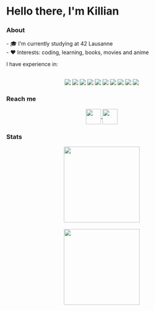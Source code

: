 # Hello there, I'm Killian

### About
<p align="left">
- 🎓 I'm currently studying at 42 Lausanne <br>
- ❤️ Interests: coding, learning, books, movies and anime
</p>

<p>
	I have experience in: <br><br>
	<div align="center">
		<img src="https://img.shields.io/badge/C-00599C?style=for-the-badge&logo=c&logoColor=white" />
		<img src="https://img.shields.io/badge/C%2B%2B-00599C?style=for-the-badge&logo=c%2B%2B&logoColor=white" />
		<img src="https://img.shields.io/badge/HTML5-E34F26?style=for-the-badge&logo=html5&logoColor=white" />
		<img src="https://img.shields.io/badge/CSS3-1572B6?style=for-the-badge&logo=css3&logoColor=white" />
		<img src="https://img.shields.io/badge/JavaScript-323330?style=for-the-badge&logo=javascript&logoColor=F7DF1E" />
		<img src="https://img.shields.io/badge/Bootstrap-563D7C?style=for-the-badge&logo=bootstrap&logoColor=white" />
		<img src="https://img.shields.io/badge/Python-FFD43B?style=for-the-badge&logo=python&logoColor=blue" />
		<img src="https://img.shields.io/badge/Django-092E20?style=for-the-badge&logo=django&logoColor=green" />
		<img src="https://img.shields.io/badge/Docker-2CA5E0?style=for-the-badge&logo=docker&logoColor=white" />
		<img src="https://img.shields.io/badge/Notion-000000?style=for-the-badge&logo=notion&logoColor=white" />
	</div>
</p>

### Reach me
<div align="center">
	<a href="https://www.linkedin.com/in/killianmorin/">
		<img height=40 align="center" src="https://img.shields.io/badge/-KillianMorin-blue?style=flat-square&logo=Linkedin&logoColor=white&link=https://www.linkedin.com/in/killianmorin/" />
	</a>
	<a href="mailto:killiancham@gmail.com">
		<img height=40 align="center" src="https://img.shields.io/badge/-KillianMorin-c14438?style=flat-square&logo=Gmail&logoColor=white&link=mailto:killiancham@gmail.com" />
	</a>
</div>

### Stats
<div align="center">
	<a href="https://github.com/Killian-Morin?tab=repositories">
		<img height=200 align="center" src="https://github-readme-stats.vercel.app/api?username=Killian-Morin&show_icons=true&theme=tokyonight&rank_icon=github" />
	</a>
	<br>
	<br>
	<a href="https://github.com/Killian-Morin?tab=repositories">
		<img height=200 align="center" src="https://github-readme-stats.vercel.app/api/top-langs/?username=Killian-Morin&layout=compact&theme=tokyonight" />
	</a>
<!-- 	<a href="https://github.com/Killian-Morin?tab=repositories" style="align: right">
		<img height=200 align="center" src="https://badge.mediaplus.ma/darkblue/kmorin?1337Badge=off&UM6P=off" />
	</a> -->
</div>
